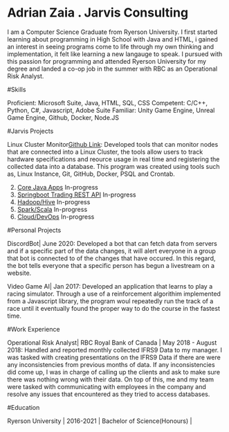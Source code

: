 # Adrian Zaia . Jarvis Consulting
I am a Computer Science Graduate from Ryerson University. I first started learning about programming in High School with Java and HTML, i gained an interest in seeing programs come to life through my own thinking and implementation, it felt like learning a new langauge to speak. I pursued with this passion for programming and attended Ryerson University for my degree and landed a co-op job in the summer with RBC as an Operational Risk Analyst.


#Skills

 Proficient: Microsoft Suite, Java, HTML, SQL, CSS
 Competent: C/C++, Python, C#, Javascript, Adobe Suite
 Familiar: Unity Game Engine, Unreal Game Engine, Github, Docker, Node.JS

#Jarvis Projects

Linux Cluster Monitor[Github Link](https://github.com/jarviscanada/jarvis_data_eng_AdrianZaia/tree/master/linux_sql): Developed tools that can monitor nodes that are connected into a Linux Cluster, the tools allow users to track hardware specifications and reource usage in real time and registering the collected data into a database. This program was created using tools such as, Linux Instance, Git, GitHub, Docker, PSQL and Crontab.
 
2. [Core Java Apps](./core_java) In-progress
3. [Springboot Trading REST API](./springboot) In-progress
4. [Hadoop/Hive](./hadoop) In-progress
5. [Spark/Scala](./spark) In-progress
6. [Cloud/DevOps](./cloud_devops) In-progress


#Personal Projects

DiscordBot| June 2020: Developed a bot that can fetch data from servers and if a specific part of the data changes, it will alert everyone in a group that bot is connected to of the changes that have occured. In this regard, the bot tells everyone that a specific person has begun a livestream on a website.

Video Game AI| Jan 2017: Developed an application that learns to play a racing simulator. Through a use of a reinforcement algorithim implemented from a Javascript library, the program woul repeatedly run the track of a race until it eventually found the proper way to do the course in the fastest time.


#Work Experience

Operational Risk Analyst| RBC Royal Bank of Canada | May 2018 - August 2018: Handled and reported monthly collected IFRS9 Data to my manager. I was tasked with creating presentations on the IFRS9 Data if there are were any inconsistencies from previous months of data. If any inconsistencies did come up, I was in charge of calling up the clients and ask to make sure there was nothing wrong with their data. On top of this, me and my team were tasked with communicating with employees in the company and resolve any issues that encountered as they tried to access databases.

#Education

Ryerson University | 2016-2021 | Bachelor of Science(Honours) | 
